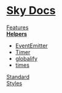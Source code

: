 <!--- This Helpers was auto-generated using "npx sky readme build" --> 

# [Sky Docs](/README.md)

[Features](../features/Features.md)   
**[Helpers](../helpers/Helpers.md)**   
* [EventEmitter](../helpers/EventEmitter/EventEmitter.md)
* [Timer](../helpers/Timer/Timer.md)
* [globalify](../helpers/globalify/globalify.md)
* [times](../helpers/times/times.md)
  
[Standard](../standard/Standard.md)   
[Styles](../styles/Styles.md)   